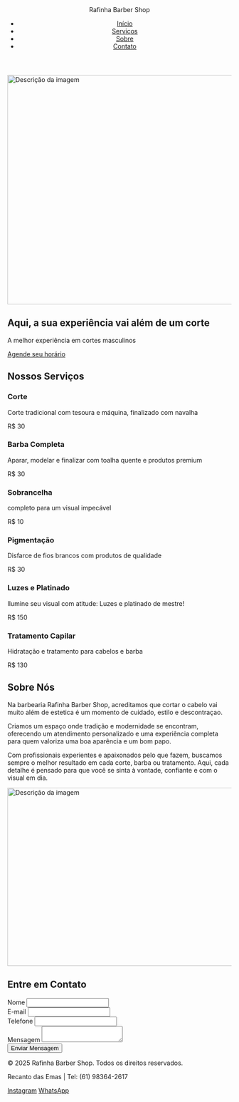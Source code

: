 <!DOCTYPE html>
<html lang="pt-BR">
<head>
    <meta charset="UTF-8">
    <meta name="viewport" content="width=device-width, initial-scale=1.0">
    <title>Rafinha Barb Shop</title>
    <link rel="stylesheet" href="styles.css">
</head>
<body>    
    <header>
        <nav class="container">
            <div class="logo">Rafinha Barber Shop</div>
            <ul class="nav-links">
                <li><a href="#home">Início</a></li>
                <li><a href="#services">Serviços</a></li>
                <li><a href="#about">Sobre</a></li>
                <li><a href="#contact">Contato</a></li>
            </ul>
        </nav>
    </header>
<img src="img.html/e4b7ce34-8abd-476e-b81d-6d733290937e.jpeg" alt="Descrição da imagem" width="1410" height="515">
    <section id="home" class="hero">
        <div class="hero-content">
            <h1>Aqui, a sua experiência vai além de um corte</h1>
            <p>A melhor experiência em cortes masculinos</p>
            <a href="#contact" class="btn">Agende seu horário</a>
        </div>
    </section>
    <section id="services" class="services">
        <div class="container">
            <h2 class="section-title">Nossos Serviços</h2>
            <div class="services-grid">
                <div class="service-card">
                    <h3>Corte</h3>
                    <p>Corte tradicional com tesoura e máquina, finalizado com navalha</p>
                    <div class="price">R$ 30</div>
                </div>
                <div class="service-card">
                    <h3>Barba Completa</h3>
                    <p>Aparar, modelar e finalizar com toalha quente e produtos premium</p>
                    <div class="price">R$ 30</div>
                </div>
                <div class="service-card">
                    <h3>Sobrancelha</h3>
                    <p> completo para um visual impecável</p>
                    <div class="price">R$ 10</div>
                </div>
                <div class="service-card">
                    <h3>Pigmentação</h3>
                    <p>Disfarce de fios brancos com produtos de qualidade</p>
                    <div class="price">R$ 30</div>
                </div>
                <div class="service-card">
                    <h3>Luzes e Platinado</h3>
                    <p>Ilumine seu visual com atitude: Luzes e platinado de mestre!</p>
                    <div class="price">R$ 150</div>
                </div>
                <div class="service-card">
                    <h3>Tratamento Capilar</h3>
                    <p>Hidratação e tratamento para cabelos e barba</p>
                    <div class="price">R$ 130</div>
                </div>
            </div>
        </div>
    </section>
    <section id="about" class="about">
        <div class="container">
            <div class="about-content">
                <div class="about-text">
                    <h2>Sobre Nós</h2>
                    <p>Na barbearia Rafinha Barber Shop, acreditamos que cortar o cabelo vai muito além de estetica é um momento de cuidado, estilo e descontraçao.</p>
                    <p>Criamos um espaço onde tradição e modernidade se encontram, oferecendo um atendimento personalizado e uma experiência completa para quem valoriza uma boa aparência e um bom papo.</p>
                    <p>Com profissionais experientes e apaixonados pelo que fazem, buscamos sempre o melhor resultado em cada corte, barba ou tratamento. Aqui, cada detalhe é pensado para que você se sinta à vontade, confiante e com o visual em dia.</p>
                </div>
                <img src="img.html/ChatGPT Image 13 de out. de 2025, 19_23_05.png" alt="Descrição da imagem" width="600" height="400">
            </div>
        </div>
    </section>    
    <section id="contact" class="contact">
        <div class="container">
            <h2 class="section-title">Entre em Contato</h2>
            <div class="contact-content">
                <form>
                    <div class="form-group">
                        <label for="name">Nome</label>
                        <input type="text" id="name" name="name" required>
                    </div>
                    <div class="form-group">
                        <label for="email">E-mail</label>
                        <input type="email" id="email" name="email" required>
                    </div>
                    <div class="form-group">
                        <label for="phone">Telefone</label>
                        <input type="tel" id="phone" name="phone" required>
                    </div>
                    <div class="form-group">
                        <label for="message">Mensagem</label>
                        <textarea id="message" name="message" required></textarea>
                    </div>
                    <button type="submit" class="btn-submit">Enviar Mensagem</button>
                </form>
            </div>
        </div>
    </section>    
    <footer>
        <div class="container">
            <p>&copy; 2025 Rafinha Barber Shop. Todos os direitos reservados.</p>
            <p>Recanto das Emas | Tel: (61) 98364-2617</p>
            <div class="social-links">
                <a href="#">Instagram</a>
                <a href="#">WhatsApp</a>
            </div>
        </div>
    </footer>
</body>
</html>

